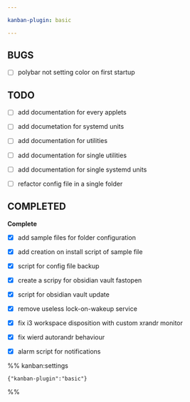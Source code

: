 ```yaml
---

kanban-plugin: basic

---
```


## BUGS

- [ ] polybar not setting color on first startup


## TODO

- [ ] add documentation for every applets
- [ ] add documetation for systemd units
- [ ] add documentation for utilities
- [ ] add documentation for single utilities
- [ ] add documentation for single systemd units
- [ ] refactor config file in a single folder


## COMPLETED

**Complete**
- [x] add sample files for folder configuration
- [x] add creation on install script of sample file
- [x] script for config file backup
- [x] create a scripy for obsidian vault fastopen
- [x] script for obsidian vault update
- [x] remove useless lock-on-wakeup service
- [x] fix i3 workspace disposition with custom xrandr monitor
- [x] fix wierd autorandr behaviour
- [x] alarm script for notifications




%% kanban:settings
```
{"kanban-plugin":"basic"}
```
%%